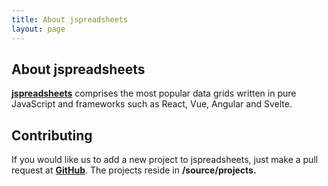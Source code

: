 ```yaml
---
title: About jspreadsheets
layout: page
---
```


## About jspreadsheets

**[jspreadsheets](https://jspreadsheets.com)** comprises the most popular 
data grids written in pure JavaScript and frameworks such as React, Vue, 
Angular and Svelte.

## Contributing

If you would like us to add a new project to jspreadsheets, just 
make a pull request at 
**[GitHub](https://github.com/krzysztofspilka/JSpreadsheets)**. The 
projects reside in **/source/projects.**
